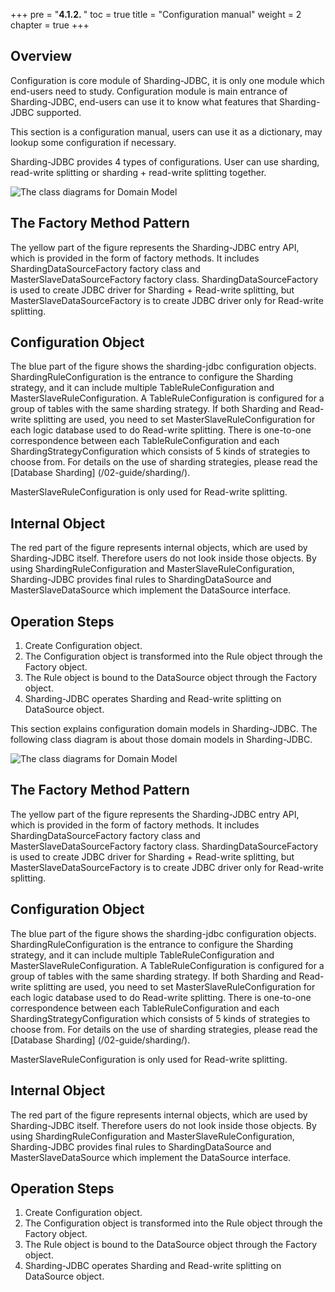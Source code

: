 +++
pre = "<b>4.1.2. </b>"
toc = true
title = "Configuration manual"
weight = 2
chapter = true
+++

## Overview

Configuration is core module of Sharding-JDBC, it is only one module which end-users need to study. Configuration module is main entrance of Sharding-JDBC, end-users can use it to know what features that Sharding-JDBC supported.   

This section is a configuration manual, users can use it as a dictionary, may lookup some configuration if necessary.

Sharding-JDBC provides 4 types of configurations. User can use sharding, read-write splitting or sharding + read-write splitting together.

![The class diagrams for Domain Model](http://ovfotjrsi.bkt.clouddn.com/docs/img/config_domain.png)

## The Factory Method Pattern

The yellow part of the figure represents the Sharding-JDBC entry API, which is provided in the form of factory methods. It includes ShardingDataSourceFactory factory class and MasterSlaveDataSourceFactory factory class. ShardingDataSourceFactory is used to create JDBC driver for Sharding + Read-write splitting, but MasterSlaveDataSourceFactory is to create JDBC driver only for Read-write splitting.

## Configuration Object

The blue part of the figure shows the sharding-jdbc configuration objects. ShardingRuleConfiguration is the entrance to configure the Sharding strategy, and it can include multiple TableRuleConfiguration and MasterSlaveRuleConfiguration. A TableRuleConfiguration is configured for a group of tables with the same sharding strategy. If both Sharding and Read-write splitting are used, you need to set MasterSlaveRuleConfiguration for each logic database used to do Read-write splitting. There is one-to-one correspondence between each TableRuleConfiguration and each ShardingStrategyConfiguration which consists of 5 kinds of strategies to choose from. For details on the use of sharding strategies, please read the [Database Sharding] (/02-guide/sharding/).

MasterSlaveRuleConfiguration is only used for Read-write splitting.

## Internal Object

The red part of the figure represents internal objects, which are used by Sharding-JDBC itself. Therefore users do not look inside those objects. By using ShardingRuleConfiguration and MasterSlaveRuleConfiguration, Sharding-JDBC provides final rules to ShardingDataSource and MasterSlaveDataSource which implement the DataSource interface.

## Operation Steps

1. Create Configuration object.
2. The Configuration object is transformed into the Rule object through the Factory object.
3. The Rule object is bound to the DataSource object through the Factory object.
4. Sharding-JDBC operates Sharding and Read-write splitting on DataSource object.

This section explains configuration domain models in Sharding-JDBC. The following class diagram is about those domain models in Sharding-JDBC.

![The class diagrams for Domain Model](http://ovfotjrsi.bkt.clouddn.com/docs/img/config_domain.png)

## The Factory Method Pattern

The yellow part of the figure represents the Sharding-JDBC entry API, which is provided in the form of factory methods. It includes ShardingDataSourceFactory factory class and MasterSlaveDataSourceFactory factory class. ShardingDataSourceFactory is used to create JDBC driver for Sharding + Read-write splitting, but MasterSlaveDataSourceFactory is to create JDBC driver only for Read-write splitting.

## Configuration Object

The blue part of the figure shows the sharding-jdbc configuration objects. ShardingRuleConfiguration is the entrance to configure the Sharding strategy, and it can include multiple TableRuleConfiguration and MasterSlaveRuleConfiguration. A TableRuleConfiguration is configured for a group of tables with the same sharding strategy. If both Sharding and Read-write splitting are used, you need to set MasterSlaveRuleConfiguration for each logic database used to do Read-write splitting. There is one-to-one correspondence between each TableRuleConfiguration and each ShardingStrategyConfiguration which consists of 5 kinds of strategies to choose from. For details on the use of sharding strategies, please read the [Database Sharding] (/02-guide/sharding/).

MasterSlaveRuleConfiguration is only used for Read-write splitting.

## Internal Object

The red part of the figure represents internal objects, which are used by Sharding-JDBC itself. Therefore users do not look inside those objects. By using ShardingRuleConfiguration and MasterSlaveRuleConfiguration, Sharding-JDBC provides final rules to ShardingDataSource and MasterSlaveDataSource which implement the DataSource interface.

## Operation Steps

1. Create Configuration object.
1. The Configuration object is transformed into the Rule object through the Factory object.
1. The Rule object is bound to the DataSource object through the Factory object.
1. Sharding-JDBC operates Sharding and Read-write splitting on DataSource object.
